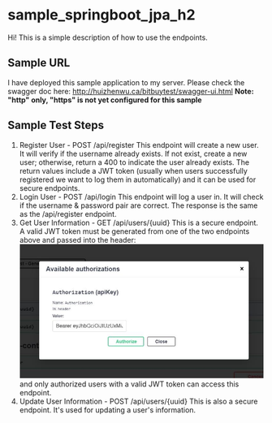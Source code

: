 # sample_springboot_jpa_h2

Hi! This is a simple description of how to use the endpoints.

## Sample URL
I have deployed this sample application to my server. Please check the swagger doc here:
http://huizhenwu.ca/bitbuytest/swagger-ui.html
**Note: "http" only, "https" is not yet configured for this sample**

## Sample Test Steps
1. Register User - POST /api/register
This endpoint will create a new user. It will verify if the username already exists. If not exist, create a new user; otherwise, return a 400 to indicate the user already exists. The return values include a JWT token (usually when users successfully registered we want to log them in automatically) and it can be used for secure endpoints.
2. Login User - POST /api/login
This endpoint will log a user in. It will check if the username & password pair are correct. The response is the same as the /api/register endpoint.
3. Get User Information - GET /api/users/{uuid}
This is a secure endpoint. A valid JWT token must be generated from one of the two endpoints above and passed into the header:
![](img/addBearerToken.jpg)
and only authorized users with a valid JWT token can access this endpoint.
4. Update User Information - POST /api/users/{uuid}
This is also a secure endpoint. It's used for updating a user's information.
